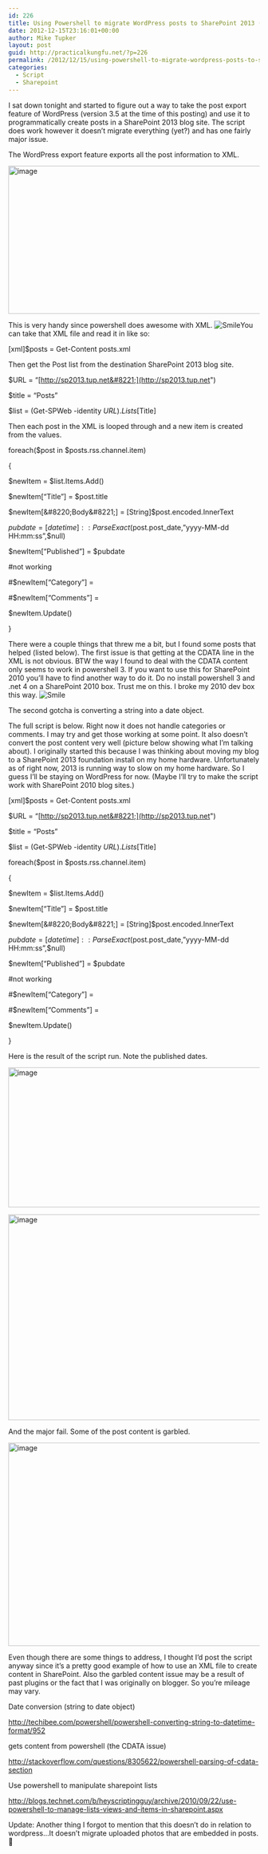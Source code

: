 ```yaml
---
id: 226
title: Using Powershell to migrate WordPress posts to SharePoint 2013 (almost)
date: 2012-12-15T23:16:01+00:00
author: Mike Tupker
layout: post
guid: http://practicalkungfu.net/?p=226
permalink: /2012/12/15/using-powershell-to-migrate-wordpress-posts-to-sharepoint-2013-almost/
categories:
  - Script
  - Sharepoint
---
```

I sat down tonight and started to figure out a way to take the post export feature of WordPress (version 3.5 at the time of this posting) and use it to programmatically create posts in a SharePoint 2013 blog site. The script does work however it doesn’t migrate everything (yet?) and has one fairly major issue.

The WordPress export feature exports all the post information to XML.

[<img style="background-image: none; padding-top: 0px; padding-left: 0px; display: inline; padding-right: 0px; border-width: 0px;" title="image" alt="image" src="http://practicalkungfu.net/wp-content/uploads/2012/12/image_thumb.png" width="563" height="297" border="0" />](http://practicalkungfu.net/wp-content/uploads/2012/12/image.png)

This is very handy since powershell does awesome with XML.  <img class="wlEmoticon wlEmoticon-smile" alt="Smile" src="http://practicalkungfu.net/wp-content/uploads/2012/12/wlEmoticon-smile.png" />You can take that XML file and read it in like so:

[xml]$posts = Get-Content posts.xml

Then get the Post list from the destination SharePoint 2013 blog site.

$URL = &#8220;[http://sp2013.tup.net&#8221;](http://sp2013.tup.net")
  
$title = &#8220;Posts&#8221;
  
$list = (Get-SPWeb -identity $URL).Lists[$Title]

Then each post in the XML is looped through and a new item is created from the values.

foreach($post in $posts.rss.channel.item)
  
{
  
$newItem = $list.Items.Add()
  
$newItem[&#8220;Title&#8221;] = $post.title
  
$newItem[&#8220;Body&#8221;] = [String]$post.encoded.InnerText
  
$pubdate = [datetime]::ParseExact($post.post_date,”yyyy-MM-dd HH:mm:ss”,$null)
  
$newItem[&#8220;Published&#8221;] = $pubdate

#not working
  
#$newItem[&#8220;Category&#8221;] =
  
#$newItem[&#8220;Comments&#8221;] =
  
$newItem.Update()
  
}

There were a couple things that threw me a bit, but I found some posts that helped (listed below). The first issue is that getting at the CDATA line in the XML is not obvious. BTW the way I found to deal with the CDATA content only seems to work in powershell 3. If you want to use this for SharePoint 2010 you’ll have to find another way to do it. Do no install powershell 3 and .net 4 on a SharePoint 2010 box. Trust me on this. I broke my 2010 dev box this way. <img class="wlEmoticon wlEmoticon-smile" alt="Smile" src="http://practicalkungfu.net/wp-content/uploads/2012/12/wlEmoticon-smile.png" />

The second gotcha is converting a string into a date object.

The full script is below. Right now it does not handle categories or comments. I may try and get those working at some point. It also doesn’t convert the post content very well (picture below showing what I’m talking about). I originally started this because I was thinking about moving my blog to a SharePoint 2013 foundation install on my home hardware. Unfortunately as of right now, 2013 is running way to slow on my home hardware. So I guess I’ll be staying on WordPress for now. (Maybe I’ll try to make the script work with SharePoint 2010 blog sites.)

[xml]$posts = Get-Content posts.xml
  
$URL = &#8220;[http://sp2013.tup.net&#8221;](http://sp2013.tup.net")
  
$title = &#8220;Posts&#8221;
  
$list = (Get-SPWeb -identity $URL).Lists[$Title]

foreach($post in $posts.rss.channel.item)
  
{
  
$newItem = $list.Items.Add()
  
$newItem[&#8220;Title&#8221;] = $post.title
  
$newItem[&#8220;Body&#8221;] = [String]$post.encoded.InnerText
  
$pubdate = [datetime]::ParseExact($post.post_date,”yyyy-MM-dd HH:mm:ss”,$null)
  
$newItem[&#8220;Published&#8221;] = $pubdate

#not working
  
#$newItem[&#8220;Category&#8221;] =
  
#$newItem[&#8220;Comments&#8221;] =
  
$newItem.Update()
  
}

Here is the result of the script run. Note the published dates.

[<img style="background-image: none; padding-top: 0px; padding-left: 0px; display: inline; padding-right: 0px; border: 0px;" title="image" alt="image" src="http://practicalkungfu.net/wp-content/uploads/2012/12/image_thumb1.png" width="625" height="281" border="0" />](http://practicalkungfu.net/wp-content/uploads/2012/12/image1.png)

[<img style="background-image: none; padding-top: 0px; padding-left: 0px; display: inline; padding-right: 0px; border: 0px;" title="image" alt="image" src="http://practicalkungfu.net/wp-content/uploads/2012/12/image_thumb2.png" width="625" height="413" border="0" />](http://practicalkungfu.net/wp-content/uploads/2012/12/image2.png)

And the major fail. Some of the post content is garbled.

[<img style="background-image: none; padding-top: 0px; padding-left: 0px; display: inline; padding-right: 0px; border: 0px;" title="image" alt="image" src="http://practicalkungfu.net/wp-content/uploads/2012/12/image_thumb3.png" width="625" height="408" border="0" />](http://practicalkungfu.net/wp-content/uploads/2012/12/image3.png)

Even though there are some things to address, I thought I’d post the script anyway since it’s a pretty good example of how to use an XML file to create content in SharePoint. Also the garbled content issue may be a result of past plugins or the fact that I was originally on blogger. So you’re mileage may vary.

Date conversion (string to date object)
  
<http://techibee.com/powershell/powershell-converting-string-to-datetime-format/952>
  
gets content from powershell (the CDATA issue)
  
<http://stackoverflow.com/questions/8305622/powershell-parsing-of-cdata-section>
  
Use powershell to manipulate sharepoint lists
  
<http://blogs.technet.com/b/heyscriptingguy/archive/2010/09/22/use-powershell-to-manage-lists-views-and-items-in-sharepoint.aspx>

Update: Another thing I forgot to mention that this doesn&#8217;t do in relation to wordpress&#8230;It doesn&#8217;t migrate uploaded photos that are embedded in posts. 🙁